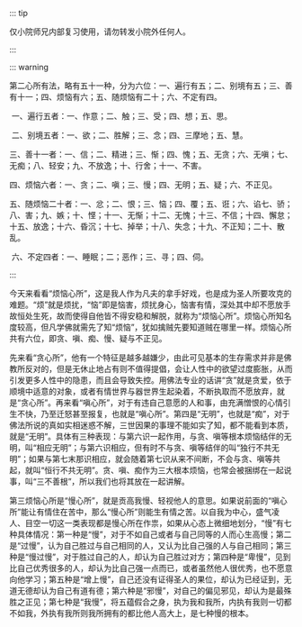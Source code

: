 ::: tip

仅小院师兄内部复习使用，请勿转发小院外任何人。

:::

::: warning

第二心所有法，略有五十一种，分为六位：一、遍行有五；二、别境有五；三、善有十一；四、烦恼有六；五、随烦恼有二十；六、不定有四。

​         一、遍行五者：一、作意；二、触；三、受；四、想；五、思。

​         二、别境五者：一、欲；二、胜解；三、念；四、三摩地；五、慧。

​         三、善十一者：一、信；二、精进；三、惭；四、愧；五、无贪；六、无嗔；七、无痴；八、轻安；九、不放逸；十、行舍；十一、不害。

​         四、烦恼六者：一、贪；二、嗔；三、慢；四、无明；五、疑；六、不正见。

​         五、随烦恼二十者：一、忿；二、恨；三、恼；四、覆；五、诳；六、谄七、骄；八、害；九、嫉；十、悭；十一、无惭；十二、无愧；十三、不信；十四、懈怠；十五、放逸；十六、昏沉；十七、掉举；十八、失念；十九、不正知；二十、散乱。

​         六、不定四者：一、睡眠；二；恶作；三、寻；四、伺。

:::

​         今天来看看“烦恼心所”，这是我人作为凡夫的拿手好戏，也是成为圣人所要攻克的难题。“烦”就是烦扰，“恼”即是恼害，烦扰身心，恼害有情，深处其中却不愿放手故恒处生死，故而使得自他皆不得安稳和解脱，就称为“烦恼心所”。烦恼心所知名度较高，但凡学佛就需先了知“烦恼”，犹如擒贼先要知道贼在哪里一样。烦恼心所共有六位，即贪、嗔、痴、慢、疑与不正见。

​         先来看“贪心所”，他有一个特征是越多越嫌少，由此可见基本的生存需求并非是佛教所反对的，但是无休止地占有则不值得提倡，会让人性中的欲望过度膨胀，从而引发更多人性中的隐患，而且会导致失控。用佛法专业的话讲“贪”就是贪爱，依于顺境中适意的对象，或者有情世界与器世界生起染着，不断执取而不愿放弃，就是“贪心所”。再来看“嗔心所”，对于有违自己意愿的人和事，由充满憎恨的心情引生不快，乃至迁怒甚至报复，也就是“嗔心所”。第四是“无明”，也就是“痴”，对于佛法所说的真如实相迷惑不解，三世因果的事理不能如实了知，都不能看到本质，就是“无明”。具体有三种表现：与第六识一起作用，与贪、嗔等根本烦恼结伴的无明，叫“相应无明”；与第六识相应，但有时不与贪、嗔等结伴的叫“独行不共无明”；如果与第七末那识相应，就会随着第七识从来不间断，不会与贪、嗔等共起，就叫“恒行不共无明”。贪、嗔、痴作为三大根本烦恼，也常会被捆绑在一起说事，叫“三不善根”，所以我们也将其放在一起讲解。

​         第三烦恼心所是“慢心所”，就是贡高我慢、轻视他人的意思。如果说前面的“嗔心所”能让有情住在苦中，那么“慢心所”则能生有情之苦。以自我为中心，盛气凌人、目空一切这一类表现都是慢心所在作祟，如果从心态上微细地划分，“慢”有七种具体情况：第一种是“慢”，对于不如自己或者与自己同等的人而心生高慢；第二是“过慢”，认为自己胜过与自己相同的人，又认为比自己强的人与自己相同；第三种是“慢过慢”，对于胜过自己的人，却认为自己胜过对方；第四种是“卑慢”，见到比自己优秀很多的人，却认为比自己强一点而已，或者虽然他人很优秀，也不愿意向他学习；第五种是“增上慢”，自己还没有证得圣人的果位，却认为已经证到，无道无德却认为自己有道有德；第六种是“邪慢”，对自己的偏见邪见，却认为是最殊胜之正见；第七种是“我慢”，将五蕴假合之身，执为我和我所，内执有我则一切都不如我，外执有我所则我所拥有的都比他人高大上，是七种慢的根本。
